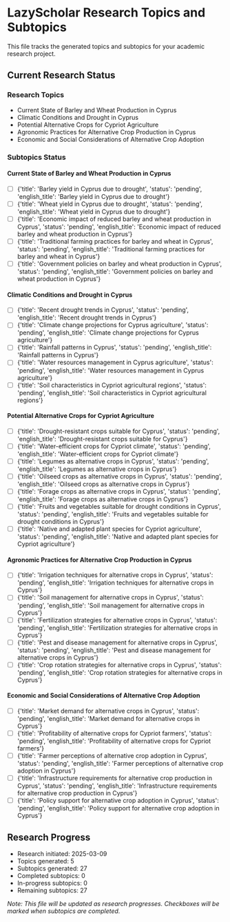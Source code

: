 # LazyScholar Research Topics and Subtopics

This file tracks the generated topics and subtopics for your academic research project.

## Current Research Status

### Research Topics
- Current State of Barley and Wheat Production in Cyprus
- Climatic Conditions and Drought in Cyprus
- Potential Alternative Crops for Cypriot Agriculture
- Agronomic Practices for Alternative Crop Production in Cyprus
- Economic and Social Considerations of Alternative Crop Adoption

### Subtopics Status

#### Current State of Barley and Wheat Production in Cyprus
- [ ] {'title': 'Barley yield in Cyprus due to drought', 'status': 'pending', 'english_title': 'Barley yield in Cyprus due to drought'}
- [ ] {'title': 'Wheat yield in Cyprus due to drought', 'status': 'pending', 'english_title': 'Wheat yield in Cyprus due to drought'}
- [ ] {'title': 'Economic impact of reduced barley and wheat production in Cyprus', 'status': 'pending', 'english_title': 'Economic impact of reduced barley and wheat production in Cyprus'}
- [ ] {'title': 'Traditional farming practices for barley and wheat in Cyprus', 'status': 'pending', 'english_title': 'Traditional farming practices for barley and wheat in Cyprus'}
- [ ] {'title': 'Government policies on barley and wheat production in Cyprus', 'status': 'pending', 'english_title': 'Government policies on barley and wheat production in Cyprus'}

#### Climatic Conditions and Drought in Cyprus
- [ ] {'title': 'Recent drought trends in Cyprus', 'status': 'pending', 'english_title': 'Recent drought trends in Cyprus'}
- [ ] {'title': 'Climate change projections for Cyprus agriculture', 'status': 'pending', 'english_title': 'Climate change projections for Cyprus agriculture'}
- [ ] {'title': 'Rainfall patterns in Cyprus', 'status': 'pending', 'english_title': 'Rainfall patterns in Cyprus'}
- [ ] {'title': 'Water resources management in Cyprus agriculture', 'status': 'pending', 'english_title': 'Water resources management in Cyprus agriculture'}
- [ ] {'title': 'Soil characteristics in Cypriot agricultural regions', 'status': 'pending', 'english_title': 'Soil characteristics in Cypriot agricultural regions'}

#### Potential Alternative Crops for Cypriot Agriculture
- [ ] {'title': 'Drought-resistant crops suitable for Cyprus', 'status': 'pending', 'english_title': 'Drought-resistant crops suitable for Cyprus'}
- [ ] {'title': 'Water-efficient crops for Cypriot climate', 'status': 'pending', 'english_title': 'Water-efficient crops for Cypriot climate'}
- [ ] {'title': 'Legumes as alternative crops in Cyprus', 'status': 'pending', 'english_title': 'Legumes as alternative crops in Cyprus'}
- [ ] {'title': 'Oilseed crops as alternative crops in Cyprus', 'status': 'pending', 'english_title': 'Oilseed crops as alternative crops in Cyprus'}
- [ ] {'title': 'Forage crops as alternative crops in Cyprus', 'status': 'pending', 'english_title': 'Forage crops as alternative crops in Cyprus'}
- [ ] {'title': 'Fruits and vegetables suitable for drought conditions in Cyprus', 'status': 'pending', 'english_title': 'Fruits and vegetables suitable for drought conditions in Cyprus'}
- [ ] {'title': 'Native and adapted plant species for Cypriot agriculture', 'status': 'pending', 'english_title': 'Native and adapted plant species for Cypriot agriculture'}

#### Agronomic Practices for Alternative Crop Production in Cyprus
- [ ] {'title': 'Irrigation techniques for alternative crops in Cyprus', 'status': 'pending', 'english_title': 'Irrigation techniques for alternative crops in Cyprus'}
- [ ] {'title': 'Soil management for alternative crops in Cyprus', 'status': 'pending', 'english_title': 'Soil management for alternative crops in Cyprus'}
- [ ] {'title': 'Fertilization strategies for alternative crops in Cyprus', 'status': 'pending', 'english_title': 'Fertilization strategies for alternative crops in Cyprus'}
- [ ] {'title': 'Pest and disease management for alternative crops in Cyprus', 'status': 'pending', 'english_title': 'Pest and disease management for alternative crops in Cyprus'}
- [ ] {'title': 'Crop rotation strategies for alternative crops in Cyprus', 'status': 'pending', 'english_title': 'Crop rotation strategies for alternative crops in Cyprus'}

#### Economic and Social Considerations of Alternative Crop Adoption
- [ ] {'title': 'Market demand for alternative crops in Cyprus', 'status': 'pending', 'english_title': 'Market demand for alternative crops in Cyprus'}
- [ ] {'title': 'Profitability of alternative crops for Cypriot farmers', 'status': 'pending', 'english_title': 'Profitability of alternative crops for Cypriot farmers'}
- [ ] {'title': 'Farmer perceptions of alternative crop adoption in Cyprus', 'status': 'pending', 'english_title': 'Farmer perceptions of alternative crop adoption in Cyprus'}
- [ ] {'title': 'Infrastructure requirements for alternative crop production in Cyprus', 'status': 'pending', 'english_title': 'Infrastructure requirements for alternative crop production in Cyprus'}
- [ ] {'title': 'Policy support for alternative crop adoption in Cyprus', 'status': 'pending', 'english_title': 'Policy support for alternative crop adoption in Cyprus'}

## Research Progress
- Research initiated: 2025-03-09
- Topics generated: 5
- Subtopics generated: 27
- Completed subtopics: 0
- In-progress subtopics: 0
- Remaining subtopics: 27

*Note: This file will be updated as research progresses. Checkboxes will be marked when subtopics are completed.*
